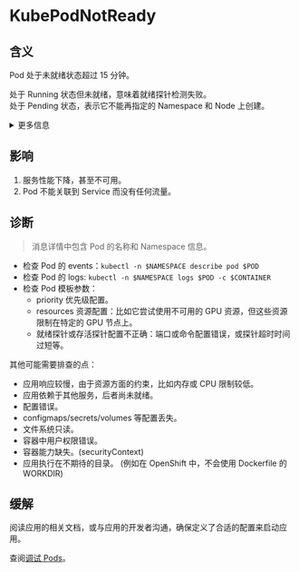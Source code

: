 
# KubePodNotReady

## 含义

Pod 处于未就绪状态超过 15 分钟。  

处于 Running 状态但未就绪，意味着就绪探针检测失败。  
处于 Pending 状态，表示它不能再指定的 Namespace 和 Node 上创建。  

<details>
<summary>更多信息</summary>

Pod 未能达到就绪状态，依赖于就绪探针/存活探针。  
查看 [Pod 生命周期](https://kubernetes.io/zh-cn/docs/concepts/workloads/pods/pod-lifecycle/)。

</details>

## 影响

1. 服务性能下降，甚至不可用。
2. Pod 不能关联到 Service 而没有任何流量。

## 诊断

> 消息详情中包含 Pod 的名称和 Namespace 信息。

- 检查 Pod 的 events：`kubectl -n $NAMESPACE describe pod $POD`
- 检查 Pod 的 logs: `kubectl -n $NAMESPACE logs $POD -c $CONTAINER`
- 检查 Pod 模板参数：
    - priority 优先级配置。
    - resources 资源配置：比如它尝试使用不可用的 GPU 资源，但这些资源限制在特定的 GPU 节点上。
    - 就绪探针或存活探针配置不正确：端口或命令配置错误，或探针超时时间过短等。

其他可能需要排查的点：

- 应用响应较慢，由于资源方面的约束，比如内存或 CPU 限制较低。
- 应用依赖于其他服务，后者尚未就绪。
- 配置错误。
- configmaps/secrets/volumes 等配置丢失。
- 文件系统只读。
- 容器中用户权限错误。
- 容器能力缺失。(securityContext)
- 应用执行在不期待的目录。 (例如在 OpenShift 中，不会使用 Dockerfile 的 WORKDIR)

## 缓解

阅读应用的相关文档，或与应用的开发者沟通，确保定义了合适的配置来启动应用。

查阅[调试 Pods](https://kubernetes.io/zh-cn/docs/tasks/debug/debug-application/debug-pods/)。